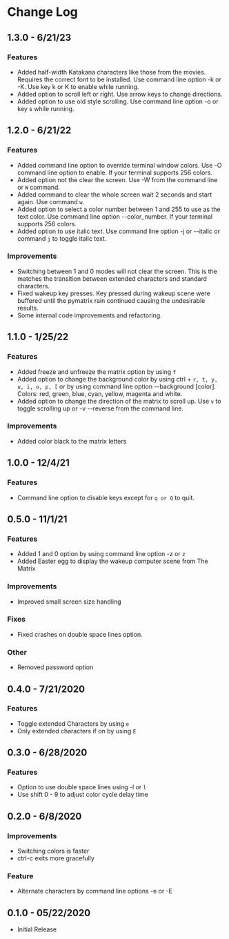 # Change Log

## 1.3.0 - 6/21/23

### Features
- Added half-width Katakana characters like those from the movies. Requires the correct font to be installed. Use command line option -k or -K. Use key k or K to enable while running.
- Added option to scroll left or right. Use arrow keys to change directions.
- Added option to use old style scrolling. Use command line option -o or key s while running.

## 1.2.0 - 6/21/22

### Features
- Added command line option to override terminal window colors. Use -O command line option to enable. If
your terminal supports 256 colors.
- Added option not the clear the screen. Use -W from the command line or `W` command.
- Added command to clear the whole screen wait 2 seconds and start again. Use command `w`.
- Added option to select a color number between 1 and 255 to use as the text color. Use command line option --color_number. If your terminal
supports 256 colors.
- Added option to use italic text. Use command line option -j or --italic or command `j` to
toggle italic text.

### Improvements
- Switching between 1 and 0 modes will not clear the screen. This is the matches the transition
between extended characters and standard characters.
- Fixed wakeup key presses. Key pressed during wakeup scene were buffered until the pymatrix rain continued
causing the undesirable results.
- Some internal code improvements and refactoring.

## 1.1.0 - 1/25/22

### Features
- Added freeze and unfreeze the matrix option by using `f`
- Added option to change the background color by using ctrl + `r, t, y, u, i, o, p, [` or 
by using command line option --background [color]. Colors: red, green, blue, cyan, yellow, magenta and white.
- Added option to change the direction of the matrix to scroll up. Use `v` to toggle scrolling up or -v --reverse from the command line.

### Improvements
- Added color black to the matrix letters

## 1.0.0 - 12/4/21

### Features
* Command line option to disable keys except for `q or Q` to quit.

##  0.5.0 - 11/1/21

### Features
* Added 1 and 0 option by using command line option -z or ```z```
* Added Easter egg to display the wakeup computer scene from The Matrix

### Improvements
* Improved small screen size handling

### Fixes
* Fixed crashes on double space lines option.

### Other
* Removed password option 

## 0.4.0 - 7/21/2020

### Features
* Toggle extended Characters by using ```e```
* Only extended characters if on by using ```E```

## 0.3.0 - 6/28/2020

### Features
* Option to use double space lines using -l or ```l```
* Use shift 0 - 9 to adjust color cycle delay time

## 0.2.0 - 6/8/2020

### Improvements
* Switching colors is faster
* ctrl-c exits more gracefully

### Feature
* Alternate characters by command line options -e or -E

## 0.1.0 - 05/22/2020

* Initial Release